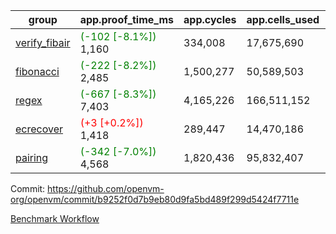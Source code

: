 | group | app.proof_time_ms | app.cycles | app.cells_used | leaf.proof_time_ms | leaf.cycles | leaf.cells_used |
| -- | -- | -- | -- | -- | -- | -- |
| [verify_fibair](https://github.com/openvm-org/openvm/blob/benchmark-results/benchmarks-pr/1622/verify_fibair-b9252f0d7b9eb80d9fa5bd489f299d5424f7711e.md) |<span style='color: green'>(-102 [-8.1%])</span> 1,160 |  334,008 |  17,675,690 |- | - | - |
| [fibonacci](https://github.com/openvm-org/openvm/blob/benchmark-results/benchmarks-pr/1622/fibonacci-b9252f0d7b9eb80d9fa5bd489f299d5424f7711e.md) |<span style='color: green'>(-222 [-8.2%])</span> 2,485 |  1,500,277 |  50,589,503 |- | - | - |
| [regex](https://github.com/openvm-org/openvm/blob/benchmark-results/benchmarks-pr/1622/regex-b9252f0d7b9eb80d9fa5bd489f299d5424f7711e.md) |<span style='color: green'>(-667 [-8.3%])</span> 7,403 |  4,165,226 |  166,511,152 |- | - | - |
| [ecrecover](https://github.com/openvm-org/openvm/blob/benchmark-results/benchmarks-pr/1622/ecrecover-b9252f0d7b9eb80d9fa5bd489f299d5424f7711e.md) |<span style='color: red'>(+3 [+0.2%])</span> 1,418 |  289,447 |  14,470,186 |- | - | - |
| [pairing](https://github.com/openvm-org/openvm/blob/benchmark-results/benchmarks-pr/1622/pairing-b9252f0d7b9eb80d9fa5bd489f299d5424f7711e.md) |<span style='color: green'>(-342 [-7.0%])</span> 4,568 |  1,820,436 |  95,832,407 |- | - | - |


Commit: https://github.com/openvm-org/openvm/commit/b9252f0d7b9eb80d9fa5bd489f299d5424f7711e

[Benchmark Workflow](https://github.com/openvm-org/openvm/actions/runs/14801066060)
